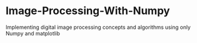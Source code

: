 # Image-Processing-With-Numpy
Implementing digital image processing concepts and algorithms using only Numpy and matplotlib

